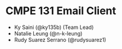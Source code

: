 # CMPE 131 Email Client
- Ky Saini (@ky135b) (Team Lead)
- Natalie Leung (@n-k-leung)
- Rudy Suarez Serrano (@rudysuarez1)
